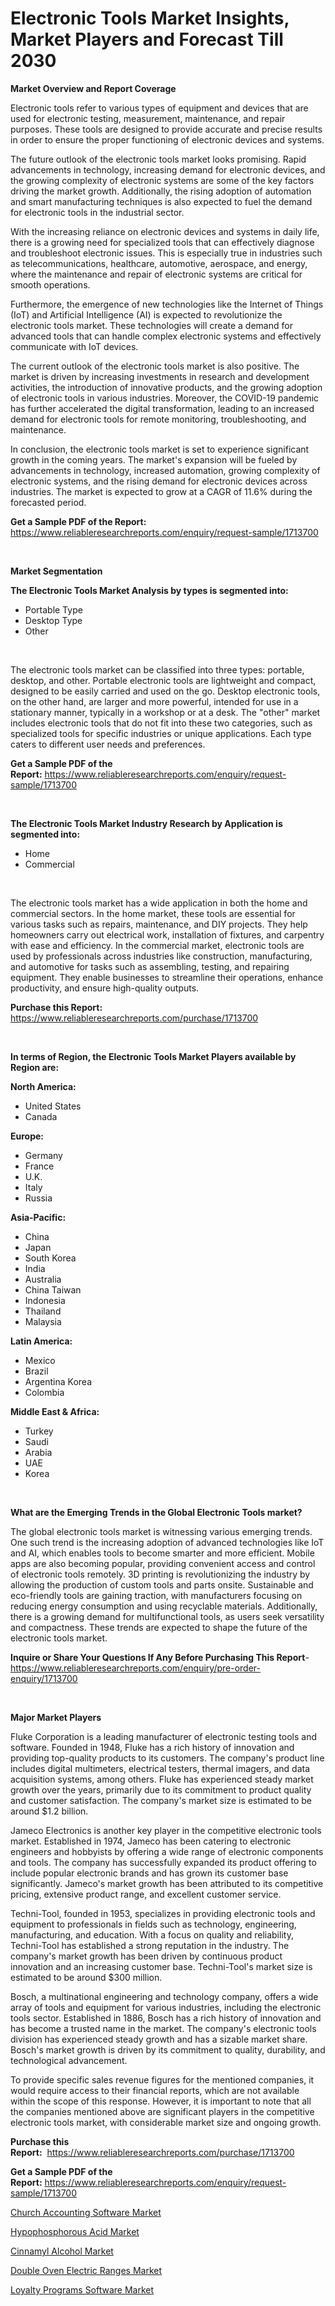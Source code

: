 <p><h1>Electronic Tools Market Insights, Market Players and Forecast Till 2030</h1></p><p><strong>Market Overview and Report Coverage</strong></p>
<p><p>Electronic tools refer to various types of equipment and devices that are used for electronic testing, measurement, maintenance, and repair purposes. These tools are designed to provide accurate and precise results in order to ensure the proper functioning of electronic devices and systems.</p><p>The future outlook of the electronic tools market looks promising. Rapid advancements in technology, increasing demand for electronic devices, and the growing complexity of electronic systems are some of the key factors driving the market growth. Additionally, the rising adoption of automation and smart manufacturing techniques is also expected to fuel the demand for electronic tools in the industrial sector.</p><p>With the increasing reliance on electronic devices and systems in daily life, there is a growing need for specialized tools that can effectively diagnose and troubleshoot electronic issues. This is especially true in industries such as telecommunications, healthcare, automotive, aerospace, and energy, where the maintenance and repair of electronic systems are critical for smooth operations.</p><p>Furthermore, the emergence of new technologies like the Internet of Things (IoT) and Artificial Intelligence (AI) is expected to revolutionize the electronic tools market. These technologies will create a demand for advanced tools that can handle complex electronic systems and effectively communicate with IoT devices.</p><p>The current outlook of the electronic tools market is also positive. The market is driven by increasing investments in research and development activities, the introduction of innovative products, and the growing adoption of electronic tools in various industries. Moreover, the COVID-19 pandemic has further accelerated the digital transformation, leading to an increased demand for electronic tools for remote monitoring, troubleshooting, and maintenance.</p><p>In conclusion, the electronic tools market is set to experience significant growth in the coming years. The market's expansion will be fueled by advancements in technology, increased automation, growing complexity of electronic systems, and the rising demand for electronic devices across industries. The market is expected to grow at a CAGR of 11.6% during the forecasted period.</p></p>
<p><strong>Get a Sample PDF of the Report:</strong> <a href="https://www.reliableresearchreports.com/enquiry/request-sample/1713700">https://www.reliableresearchreports.com/enquiry/request-sample/1713700</a></p>
<p>&nbsp;</p>
<p><strong>Market Segmentation</strong></p>
<p><strong>The Electronic Tools Market Analysis by types is segmented into:</strong></p>
<p><ul><li>Portable Type</li><li>Desktop Type</li><li>Other</li></ul></p>
<p>&nbsp;</p>
<p><p>The electronic tools market can be classified into three types: portable, desktop, and other. Portable electronic tools are lightweight and compact, designed to be easily carried and used on the go. Desktop electronic tools, on the other hand, are larger and more powerful, intended for use in a stationary manner, typically in a workshop or at a desk. The "other" market includes electronic tools that do not fit into these two categories, such as specialized tools for specific industries or unique applications. Each type caters to different user needs and preferences.</p></p>
<p><strong>Get a Sample PDF of the Report:</strong>&nbsp;<a href="https://www.reliableresearchreports.com/enquiry/request-sample/1713700">https://www.reliableresearchreports.com/enquiry/request-sample/1713700</a></p>
<p>&nbsp;</p>
<p><strong>The Electronic Tools Market Industry Research by Application is segmented into:</strong></p>
<p><ul><li>Home</li><li>Commercial</li></ul></p>
<p>&nbsp;</p>
<p><p>The electronic tools market has a wide application in both the home and commercial sectors. In the home market, these tools are essential for various tasks such as repairs, maintenance, and DIY projects. They help homeowners carry out electrical work, installation of fixtures, and carpentry with ease and efficiency. In the commercial market, electronic tools are used by professionals across industries like construction, manufacturing, and automotive for tasks such as assembling, testing, and repairing equipment. They enable businesses to streamline their operations, enhance productivity, and ensure high-quality outputs.</p></p>
<p><strong>Purchase this Report:</strong>&nbsp; <a href="https://www.reliableresearchreports.com/purchase/1713700">https://www.reliableresearchreports.com/purchase/1713700</a></p>
<p>&nbsp;</p>
<p><strong>In terms of Region, the Electronic Tools Market Players available by Region are:</strong></p>
<p>
    <p> <strong> North America: </strong>
        <ul>
            <li>United States</li>
            <li>Canada</li>
        </ul>
        </p> 
    <p> <strong> Europe: </strong>
        <ul>
            <li>Germany</li>
            <li>France</li>
            <li>U.K.</li>
            <li>Italy</li>
            <li>Russia</li>
        </ul>
        </p> 
    <p> <strong> Asia-Pacific: </strong>
        <ul>
            <li>China</li>
            <li>Japan</li>
            <li>South Korea</li>
            <li>India</li>
            <li>Australia</li>
            <li>China Taiwan</li>
            <li>Indonesia</li>
            <li>Thailand</li>
            <li>Malaysia</li>
        </ul>
        </p> 
    <p> <strong> Latin America: </strong>
        <ul>
            <li>Mexico</li>
            <li>Brazil</li>
            <li>Argentina Korea</li>
            <li>Colombia</li>
        </ul>
        </p> 
    <p> <strong> Middle East & Africa: </strong>
        <ul>
            <li>Turkey</li>
            <li>Saudi</li>
            <li>Arabia</li>
            <li>UAE</li>
            <li>Korea</li>
        </ul>
    </p>
    </p>
<p>&nbsp;</p>
<p><strong>What are the Emerging Trends in the Global Electronic Tools market?</strong></p>
<p><p>The global electronic tools market is witnessing various emerging trends. One such trend is the increasing adoption of advanced technologies like IoT and AI, which enables tools to become smarter and more efficient. Mobile apps are also becoming popular, providing convenient access and control of electronic tools remotely. 3D printing is revolutionizing the industry by allowing the production of custom tools and parts onsite. Sustainable and eco-friendly tools are gaining traction, with manufacturers focusing on reducing energy consumption and using recyclable materials. Additionally, there is a growing demand for multifunctional tools, as users seek versatility and compactness. These trends are expected to shape the future of the electronic tools market.</p></p>
<p><strong>Inquire or Share Your Questions If Any Before Purchasing This Report</strong>- <a href="https://www.reliableresearchreports.com/enquiry/pre-order-enquiry/1713700">https://www.reliableresearchreports.com/enquiry/pre-order-enquiry/1713700</a></p>
<p>&nbsp;</p>
<p><strong>Major Market Players</strong></p>
<p><p>Fluke Corporation is a leading manufacturer of electronic testing tools and software. Founded in 1948, Fluke has a rich history of innovation and providing top-quality products to its customers. The company's product line includes digital multimeters, electrical testers, thermal imagers, and data acquisition systems, among others. Fluke has experienced steady market growth over the years, primarily due to its commitment to product quality and customer satisfaction. The company's market size is estimated to be around $1.2 billion.</p><p>Jameco Electronics is another key player in the competitive electronic tools market. Established in 1974, Jameco has been catering to electronic engineers and hobbyists by offering a wide range of electronic components and tools. The company has successfully expanded its product offering to include popular electronic brands and has grown its customer base significantly. Jameco's market growth has been attributed to its competitive pricing, extensive product range, and excellent customer service.</p><p>Techni-Tool, founded in 1953, specializes in providing electronic tools and equipment to professionals in fields such as technology, engineering, manufacturing, and education. With a focus on quality and reliability, Techni-Tool has established a strong reputation in the industry. The company's market growth has been driven by continuous product innovation and an increasing customer base. Techni-Tool's market size is estimated to be around $300 million.</p><p>Bosch, a multinational engineering and technology company, offers a wide array of tools and equipment for various industries, including the electronic tools sector. Established in 1886, Bosch has a rich history of innovation and has become a trusted name in the market. The company's electronic tools division has experienced steady growth and has a sizable market share. Bosch's market growth is driven by its commitment to quality, durability, and technological advancement.</p><p>To provide specific sales revenue figures for the mentioned companies, it would require access to their financial reports, which are not available within the scope of this response. However, it is important to note that all the companies mentioned above are significant players in the competitive electronic tools market, with considerable market size and ongoing growth.</p></p>
<p><strong>Purchase this Report:</strong>&nbsp;&nbsp;<a href="https://www.reliableresearchreports.com/purchase/1713700">https://www.reliableresearchreports.com/purchase/1713700</a></p>
<p></p>
<p><strong>Get a Sample PDF of the Report:</strong>&nbsp;<a href="https://www.reliableresearchreports.com/enquiry/request-sample/1713700">https://www.reliableresearchreports.com/enquiry/request-sample/1713700</a></p>
<p><p><a href="https://github.com/AKSHATREPORTPRIME/Market-Research-Report-List-1/blob/main/church-accounting-software-market.md">Church Accounting Software Market</a></p><p><a href="https://www.linkedin.com/pulse/hypophosphorous-acid-market-research-report-provides-fgh7c/">Hypophosphorous Acid Market</a></p><p><a href="https://www.linkedin.com/pulse/cinnamyl-alcohol-market-size-2023-2030-global-industrial-btrvc/">Cinnamyl Alcohol Market</a></p><p><a href="https://medium.com/@annarussell1981/double-oven-electric-ranges-market-trends-forecast-and-competitive-analysis-to-2030-0677a16da3cf">Double Oven Electric Ranges Market</a></p><p><a href="https://github.com/lilstefpacute/Market-Research-Report-List-1/blob/main/loyalty-programs-software-market.md">Loyalty Programs Software Market</a></p></p>